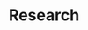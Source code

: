 ---
title: Research
summary: My Research
type: landing

cascade:
  - _target:
      kind: page
    params:
      show_breadcrumb: true

sections:
  - block: collection
    id: research
    content:
      title: Research
      filters:
        folders:
          - research
    design:
      view: article-grid
      columns: 3
---